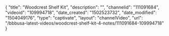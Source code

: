 {
    "title": "Woodcrest Shelf Kit",
    "description": "",
    "channelid": "111091684",
    "videoid": "109994718",
    "date_created": "1502523732",
    "date_modified": "1504049176",
    "type": "captivate",
    "layout": "channelVideo",
    "url": "\/bbbusa-latest-videos\/woodcrest-shelf-kit-4-notes\/111091684-109994718"
}